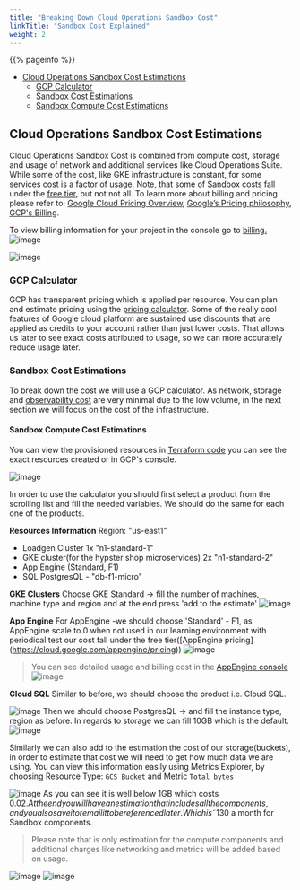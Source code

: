 ```yaml
---
title: "Breaking Down Cloud Operations Sandbox Cost"
linkTitle: "Sandbox Cost Explained"
weight: 2
---
```

{{% pageinfo %}}
* [Cloud Operations Sandbox Cost Estimations](#Cloud-Operations-Sandbox-Cost-Estimations)
  * [GCP Calculator](#GCP-Calculator)
  * [Sandbox Cost Estimations](#Sandbox-Cost-Estimations)
  * [Sandbox Compute Cost Estimations](#Sandbox-Compute-Cost-Estimations)
  
 
## Cloud Operations Sandbox Cost Estimations
Cloud Operations Sandbox Cost is combined from compute cost, storage and usage of network and additional services like Cloud Operations Suite. While some of the cost, like GKE infrastructure is constant, for some services cost is a factor of usage. Note, that some of Sandbox costs fall under the [free tier](https://cloud.google.com/free/docs/gcp-free-tier#free-tier), but not not all.
To learn more about billing and pricing please refer to: [Google Cloud Pricing Overview](https://cloud.google.com/pricing/), [Google’s Pricing philosophy](https://cloud.google.com/pricing/philosophy/), [GCP's Billing](https://cloud.google.com/billing/docs).

To view billing information for your project in the console go to [billing.](https://console.cloud.google.com/billing)
![image](/docs/images/user-guide/57-billing-menu.png)

![image](/docs/images/user-guide/58-billing-console.png)
 
### GCP Calculator
GCP has transparent pricing which is applied per resource. You can plan and estimate pricing using the [pricing calculator](https://cloud.google.com/products/calculator). Some of the really cool features of Google cloud platform are sustained use discounts that are applied as credits to your account rather than just lower costs. That allows us later to see exact costs attributed to usage, so we can more accurately reduce usage later.

### Sandbox Cost Estimations
To break down the cost we will use a GCP calculator. As network, storage and [observability cost](https://cloud.google.com/stackdriver/pricing) are very minimal due to the low volume, in the next section we will focus on the cost of the infrastructure. 

#### Sandbox Compute Cost Estimations
You can view the provisioned resources in [Terraform code](https://github.com/GoogleCloudPlatform/cloud-ops-sandbox/tree/master/terraform) you can see the exact resources created or in GCP's console.

![image](/docs/images/user-guide/59-resources-console.png)

In order to use the calculator you should first select a product from the scrolling list and fill the needed variables. We should do the same for each one of the products.
 
**Resources Information**
Region: "us-east1" 
- Loadgen Cluster 1x "n1-standard-1" 
- GKE cluster(for the hypster shop microservices) 2x "n1-standard-2"
- App Engine (Standard, F1)
- SQL PostgresQL - "db-f1-micro" 


**GKE Clusters**
Choose GKE Standard -> fill the number of machines, machine type and region and at the end press 'add to the estimate'
![image](/docs/images/user-guide/60-gke-billing.png)

**App Engine**
For AppEngine -we should choose 'Standard' - F1, as AppEngine scale to 0 when not used in our learning environment with periodical test our cost fall under the free tier([AppEngine pricing] (https://cloud.google.com/appengine/pricing)) 
![image](/docs/images/user-guide/61-AppEngine-billing.png)

> You can see detailed usage and billing cost in the [AppEngine console](https://console.cloud.google.com/appengine)
![image](/docs/images/user-guide/66-AppEngine-billing-ui.png)

**Cloud SQL**
Similar to before, we should choose the product i.e. Cloud SQL.

![image](/docs/images/user-guide/67-cloudsql-calc-menu.png)
Then we should choose  PostgresQL -> and fill the instance type, region as before. In regards to storage we can fill 10GB which is the default.
![image](/docs/images/user-guide/62-cloudsql-billing.png)

Similarly we can also add to the estimation the cost of our storage(buckets),  in order to estimate that cost we will need to get how much data we are using.
You can view this information easily using Metrics Explorer, by choosing Resource Type: `GCS Bucket` and Metric `Total bytes`

![image](/docs/images/user-guide/63-storage-metrics.png)
As you can see it is well below 1GB which costs 0.02$.
At the end you will have an estimation that includes all the components, and you also save it or email it to be referenced later. Which is ˜130$ a month for Sandbox components.

> Please note that is only estimation for the compute components and additional charges like networking and metrics will be added based on usage. 

![image](/docs/images/user-guide/64-cost-est.png)
![image](/docs/images/user-guide/65-cost-est2.png)